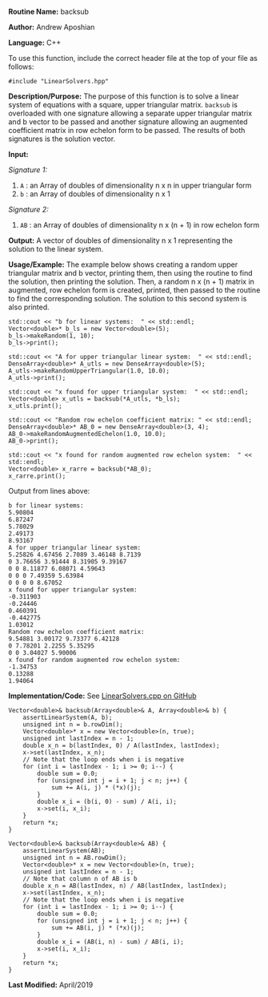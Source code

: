 **Routine Name:** backsub

**Author:** Andrew Aposhian

**Language:** C++

To use this function, include the correct header file at the top of your file as follows:
```
#include "LinearSolvers.hpp"
```

**Description/Purpose:** The purpose of this function is to solve a linear system of equations with a square, upper triangular matrix. `backsub` is overloaded with one signature allowing a separate upper triangular matrix and b vector to be passed and another signature allowing an augmented coefficient matrix in row echelon form to be passed. The results of both signatures is the solution vector.

**Input:**

*Signature 1:*
1. `A` : an Array of doubles of dimensionality n x n in upper triangular form
2. `b` : an Array of doubles of dimensionality n x 1

*Signature 2:*
1. `AB` : an Array of doubles of dimensionality n x (n + 1) in row echelon form

**Output:** A vector of doubles of dimensionality n x 1 representing the solution to the linear system.

**Usage/Example:** The example below shows creating a random upper triangular matrix and b vector, printing them, then using the routine to find the solution, then printing the solution. Then, a random n x (n + 1) matrix in augmented, row echelon form is created, printed, then passed to the routine to find the corresponding solution. The solution to this second system is also printed.
```
std::cout << "b for linear systems:  " << std::endl;
Vector<double>* b_ls = new Vector<double>(5);
b_ls->makeRandom(1, 10);
b_ls->print();

std::cout << "A for upper triangular linear system:  " << std::endl;
DenseArray<double>* A_utls = new DenseArray<double>(5);
A_utls->makeRandomUpperTriangular(1.0, 10.0);
A_utls->print();

std::cout << "x found for upper triangular system:  " << std::endl;
Vector<double> x_utls = backsub(*A_utls, *b_ls);
x_utls.print();

std::cout << "Random row echelon coefficient matrix: " << std::endl;
DenseArray<double>* AB_0 = new DenseArray<double>(3, 4);
AB_0->makeRandomAugmentedEchelon(1.0, 10.0);
AB_0->print();

std::cout << "x found for random augmented row echelon system:  " << std::endl;
Vector<double> x_rarre = backsub(*AB_0);
x_rarre.print();
```

Output from lines above:
```
b for linear systems:  
5.90804
6.87247
5.78029
2.49173
8.93167
A for upper triangular linear system:  
5.25826 4.67456 2.7089 3.46148 8.7139 
0 3.76656 3.91444 8.31905 9.39167 
0 0 8.11877 6.08071 4.59643 
0 0 0 7.49359 5.63984 
0 0 0 0 8.67052 
x found for upper triangular system:  
-0.311903
-0.24446
0.460391
-0.442775
1.03012
Random row echelon coefficient matrix: 
9.54881 3.00172 9.73377 6.42128 
0 7.78201 2.2255 5.35295 
0 0 3.04027 5.90006 
x found for random augmented row echelon system:  
-1.34753
0.13288
1.94064
```

**Implementation/Code:**
See [LinearSolvers.cpp on GitHub](https://github.com/aposhiana/math5610/blob/master/src/lib/LinearSolvers.cpp)
```
Vector<double>& backsub(Array<double>& A, Array<double>& b) {
    assertLinearSystem(A, b);
    unsigned int n = b.rowDim();
    Vector<double>* x = new Vector<double>(n, true);
    unsigned int lastIndex = n - 1;
    double x_n = b(lastIndex, 0) / A(lastIndex, lastIndex);
    x->set(lastIndex, x_n);
    // Note that the loop ends when i is negative
    for (int i = lastIndex - 1; i >= 0; i--) {
        double sum = 0.0;
        for (unsigned int j = i + 1; j < n; j++) {
            sum += A(i, j) * (*x)(j);
        }
        double x_i = (b(i, 0) - sum) / A(i, i);
        x->set(i, x_i);
    }
    return *x;
}

Vector<double>& backsub(Array<double>& AB) {
    assertLinearSystem(AB);
    unsigned int n = AB.rowDim();
    Vector<double>* x = new Vector<double>(n, true);
    unsigned int lastIndex = n - 1;
    // Note that column n of AB is b
    double x_n = AB(lastIndex, n) / AB(lastIndex, lastIndex);
    x->set(lastIndex, x_n);
    // Note that the loop ends when i is negative
    for (int i = lastIndex - 1; i >= 0; i--) {
        double sum = 0.0;
        for (unsigned int j = i + 1; j < n; j++) {
            sum += AB(i, j) * (*x)(j);
        }
        double x_i = (AB(i, n) - sum) / AB(i, i);
        x->set(i, x_i);
    }
    return *x;
}
```

**Last Modified:** April/2019
